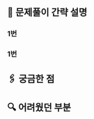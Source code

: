<!--제목은 N주차 () 과제로 작성해주세요! 예시 : 1주차 그리디 알고리즘 과제-->
## 📓 문제풀이 간략 설명
<!--문제를 추가해서 작성해주세요!-->
### 1번
<!--설명을 작성해주세요!-->
### 1번
<!--설명을 작성해주세요!-->

## 🖇 궁금한 점
<!--알고리즘을 짜며 생긴 궁금증이나, 스터디원들과 공유하고 싶은 본인이 공부한 부분, 꿀팁 등이 있다면 작성해주세요!-->

## 🔍 어려웠던 부분
<!--알고리즘을 짜며 어려웠던 부분이 있다면 작성해주세요!-->